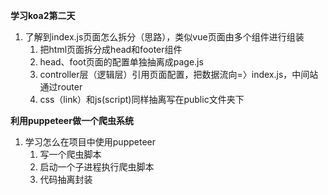 **学习koa2第二天**
1. 了解到index.js页面怎么拆分（思路），类似vue页面由多个组件进行组装
   1. 把html页面拆分成head和footer组件
   2. head、foot页面的配置单独抽离成page.js
   3. controller层（逻辑层）引用页面配置，把数据流向=〉index.js，中间站通过router
   4. css（link）和js(script)同样抽离写在public文件夹下

**利用puppeteer做一个爬虫系统**
1. 学习怎么在项目中使用puppeteer
   1. 写一个爬虫脚本
   2. 启动一个子进程执行爬虫脚本
   3. 代码抽离封装
